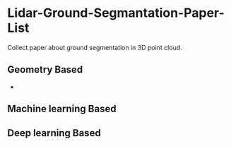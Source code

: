 # Lidar-Ground-Segmantation-Paper-List
Collect paper about ground segmentation in 3D point cloud. 

## Geometry Based

* 


## Machine learning Based


## Deep learning Based
